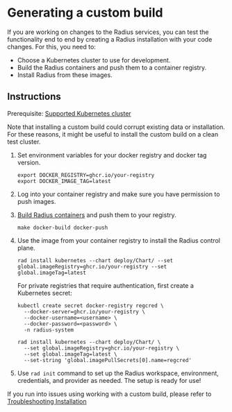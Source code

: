 # Generating a custom build

If you are working on changes to the Radius services, you can test the functionality end to end
by creating a Radius installation with your code changes. For this, you need to:

- Choose a Kubernetes cluster to use for development.
- Build the Radius containers and push them to a container registry.
- Install Radius from these images.

## Instructions

Prerequisite: [Supported Kubernetes cluster](https://docs.radapp.io/guides/operations/kubernetes/overview)

Note that installing a custom build could corrupt existing data or installation. For these reasons, it might be useful to install the custom build on a clean test cluster.

1. Set environment variables for your docker registry and docker tag version.

   ```console
   export DOCKER_REGISTRY=ghcr.io/your-registry
   export DOCKER_IMAGE_TAG=latest
   ```

2. Log into your container registry and make sure you have permission to push images.

3. [Build Radius containers](../../contributing-code/contributing-code-building/README.md#building-containers) and push them to your registry.

   ```console
   make docker-build docker-push
   ```

4. Use the image from your container registry to install the Radius control plane.

   ```console
   rad install kubernetes --chart deploy/Chart/ --set global.imageRegistry=ghcr.io/your-registry --set global.imageTag=latest
   ```

   For private registries that require authentication, first create a Kubernetes secret:

   ```console
   kubectl create secret docker-registry regcred \
     --docker-server=ghcr.io/your-registry \
     --docker-username=<username> \
     --docker-password=<password> \
     -n radius-system

   rad install kubernetes --chart deploy/Chart/ \
     --set global.imageRegistry=ghcr.io/your-registry \
     --set global.imageTag=latest \
     --set-string 'global.imagePullSecrets[0].name=regcred'
   ```

5. Use `rad init` command to set up the Radius workspace, environment, credentials, and provider as needed.
   The setup is ready for use!

If you run into issues using working with a custom build, please refer to [Troubleshooting Installation](./troubleshooting-installation.md)
